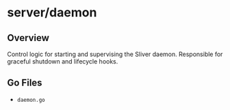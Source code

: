 # server/daemon

## Overview

Control logic for starting and supervising the Sliver daemon. Responsible for graceful shutdown and lifecycle hooks.

## Go Files

- `daemon.go`
